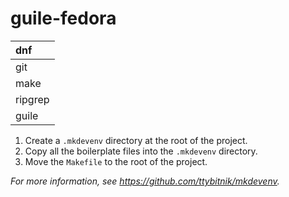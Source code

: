 # guile-fedora

| dnf     |
|:--------|
| git     |
| make    |
| ripgrep |
| guile   |

1. Create a `.mkdevenv` directory at the root of the project.
2. Copy all the boilerplate files into the `.mkdevenv` directory.
3. Move the `Makefile` to the root of the project.

*For more information, see <https://github.com/ttybitnik/mkdevenv>.*
